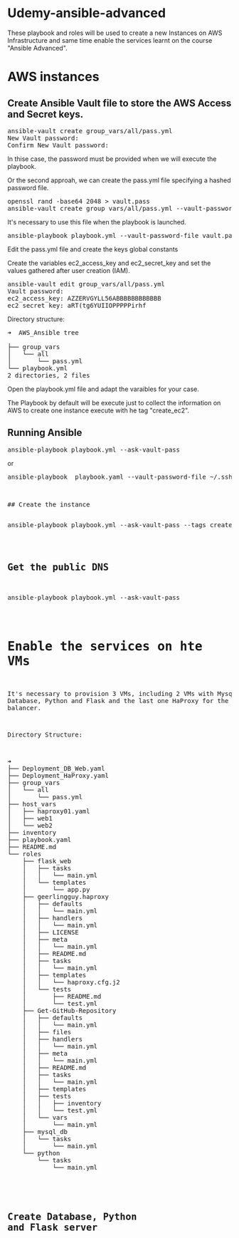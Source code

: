 # Udemy-ansible-advanced


These playbook and roles will be used to create a new Instances on AWS Infrastructure and same time enable the services learnt  on the course "Ansible Advanced".

# AWS instances

## Create Ansible Vault file to store the AWS Access and Secret keys.

<PRE>
ansible-vault create group_vars/all/pass.yml
New Vault password:
Confirm New Vault password:
</PRE>

In thise case, the password must be provided when we will execute the playbook. 

Or the second approah, we can create the pass.yml file specifying a hashed password file.
 
<PRE>
openssl rand -base64 2048 > vault.pass
ansible-vault create group_vars/all/pass.yml --vault-password-file vault.pass
</PRE>

It's necessary to use this file when the playbook is launched.

<PRE>
ansible-playbook playbook.yml --vault-password-file vault.pass
</PRE>

Edit the pass.yml file and create the keys global constants

Create the variables ec2_access_key and ec2_secret_key and set the values gathered after user creation (IAM).

<PRE>
ansible-vault edit group_vars/all/pass.yml 
Vault password:
ec2_access_key: AZZERVGYLL56ABBBBBBBBBBBB                                      
ec2_secret_key: aRT(tg6YUIIOPPPPPirhf
</PRE>


Directory structure:
<PRE>
➜  AWS_Ansible tree

├── group_vars
│   └── all
│       └── pass.yml
└── playbook.yml
2 directories, 2 files
</PRE>


Open the playbook.yml file and adapt the varaibles for your case.


The Playbook by default will be execute just to collect the information on AWS to create one instance execute with he tag "create_ec2".

## Running Ansible

<PRE>
ansible-playbook playbook.yml --ask-vault-pass
</PRE>

or

<PRE>
ansible-playbook  playbook.yaml --vault-password-file ~/.ssh/vault.pass
<PRE>


## Create the instance

<PRE>
ansible-playbook playbook.yml --ask-vault-pass --tags create_ec2
</PRE>

## Get the public DNS

<PRE>
ansible-playbook playbook.yml --ask-vault-pass
</PRE>

# Enable the services on hte VMs

It's necessary to provision 3 VMs, including 2 VMs with Mysql Database, Python and Flask and the last one HaProxy for the balancer. 

Directory Structure:
<PRE>
➜
├── Deployment_DB_Web.yaml
├── Deployment_HaProxy.yaml
├── group_vars
│   └── all
│       └── pass.yml
├── host_vars
│   ├── haproxy01.yaml
│   ├── web1
│   └── web2
├── inventory
├── playbook.yaml
├── README.md
└── roles
    ├── flask_web
    │   ├── tasks
    │   │   └── main.yml
    │   └── templates
    │       └── app.py
    ├── geerlingguy.haproxy
    │   ├── defaults
    │   │   └── main.yml
    │   ├── handlers
    │   │   └── main.yml
    │   ├── LICENSE
    │   ├── meta
    │   │   └── main.yml
    │   ├── README.md
    │   ├── tasks
    │   │   └── main.yml
    │   ├── templates
    │   │   └── haproxy.cfg.j2
    │   └── tests
    │       ├── README.md
    │       └── test.yml
    ├── Get-GitHub-Repository
    │   ├── defaults
    │   │   └── main.yml
    │   ├── files
    │   ├── handlers
    │   │   └── main.yml
    │   ├── meta
    │   │   └── main.yml
    │   ├── README.md
    │   ├── tasks
    │   │   └── main.yml
    │   ├── templates
    │   ├── tests
    │   │   ├── inventory
    │   │   └── test.yml
    │   └── vars
    │       └── main.yml
    ├── mysql_db
    │   └── tasks
    │       └── main.yml
    └── python
        └── tasks
            └── main.yml
 </PRE>

## Create Database, Python and Flask server
